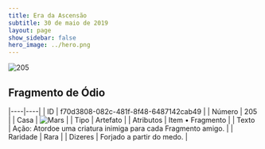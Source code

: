 ```yaml
---
title: Era da Ascensão
subtitle: 30 de maio de 2019
layout: page
show_sidebar: false
hero_image: ../hero.png
---
```


![205](https://cdn.keyforgegame.com/media/card_front/pt/435_205_HQC6673JP6R2_pt.png)

## Fragmento de Ódio

|----|----|
| ID | f70d3808-082c-481f-8f48-6487142cab49 |
| Número | 205 |
| Casa | ![Mars](https://archonarcana.com/images/thumb/d/de/Mars.png/22px-Mars.png "Marte") |
| Tipo | Artefato |
| Atributos | Item • Fragmento |
| Texto | Ação: Atordoe uma criatura inimiga para cada Fragmento amigo. |
| Raridade | Rara |
| Dizeres | Forjado a partir do medo. |
